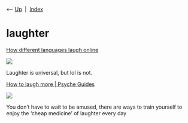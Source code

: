 <div class="nav">

⟵ [Up](index.html)  \|  [Index](index.html)

</div>

# laughter

<div class="cards">

<div class="card">

<div class="card-title">

[How different languages laugh
online](https://restofworld.org/2023/how-people-laugh-online)

</div>

<div class="card-image">

[![](https://149346090.v2.pressablecdn.com/wp-content/uploads/2023/12/row.laugh_.final-min.gif)](https://restofworld.org/2023/how-people-laugh-online)

</div>

Laughter is universal, but lol is not.

</div>

<div class="card">

<div class="card-title">

[How to laugh more \| Psyche
Guides](https://psyche.co/guides/how-to-get-a-health-and-wellbeing-boost-from-laughing)

</div>

<div class="card-image">

[![](https://images.aeonmedia.co/images/c1544b9c-4e96-41b6-a73f-42620b453d49/original.jpg)](https://psyche.co/guides/how-to-get-a-health-and-wellbeing-boost-from-laughing)

</div>

You don’t have to wait to be amused, there are ways to train yourself to
enjoy the ‘cheap medicine’ of laughter every day

</div>

</div>
